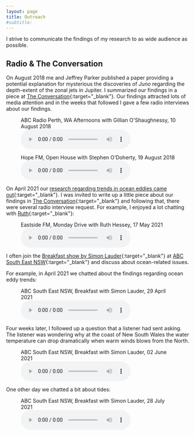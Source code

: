 ```yaml
---
layout: page
title: Outreach
#subtitle:
---
```


I strive to communicate the findings of my research to as wide audience as possible.

## Radio & The Conversation

On August 2018 me and Jeffrey Parker published a paper providing a potential explanation for 
mysterious the discoveries of _Juno_ regarding the depth-extent of the zonal jets in Jupiter. 
I summarized our findings in a piece at [The Conversation](https://theconversation.com/jupiters-magnetic-fields-may-stop-its-wind-bands-from-going-deep-into-the-gas-giant-101324){:target="_blank"}. 
Our findings attracted lots of media attention and in the weeks that followed I gave a few 
radio interviews about our findings.  


<figure>
    <figcaption>ABC Radio Perth, WA Afternoons with Gillian O'Shaughnessy, 10 August 2018</figcaption>
    <audio
        controls
        src="ABC-News-Perth-10Aug2018.mp3">
            Your browser does not support the
            <code>audio</code> element.
    </audio>
</figure>

<figure>
    <figcaption>Hope FM, Open House with Stephen O’Doherty, 19 August 2018</figcaption>
    <audio
        controls
        src="OpenHouse-1032AM-HopeFM-19Aug2018.mp3">
            Your browser does not support the
            <code>audio</code> element.
    </audio>
</figure>

On April 2021 our [research regarding trends in ocean eddies came out](../publications/global-eke-trends.pdf){:target="_blank"}. 
I was invited to write up a little piece about our findings in [The Conversation](https://theconversation.com/satellites-reveal-ocean-currents-are-getting-stronger-with-potentially-significant-implications-for-climate-change-159461){:target="_blank"} 
and following that, there were several radio interview request. For example, I enjoyed a lot 
chatting with [Ruth](https://eastsidefm.org/mondaydrive/){:target="_blank"}:

<figure>
    <figcaption>Eastside FM, Monday Drive with Ruth Hessey, 17 May 2021</figcaption>
    <audio
        controls
        src="Monday-Drive-EastsideFM-17May2021.mp3">
            Your browser does not support the
            <code>audio</code> element.
    </audio>
</figure>

I often join the [Breakfast show by Simon Lauder](https://www.abc.net.au/radio/southeastnsw/programs/breakfast/){:target="_blank"} 
at [ABC South East NSW](https://www.abc.net.au/radio/southeastnsw/){:target="_blank"} and discuss 
about ocean-related issues.

For example, in April 2021 we chatted about the findings regarding ocean eddy trends:

<figure>
    <figcaption>ABC South East NSW, Breakfast with Simon Lauder, 29 April 2021</figcaption>
    <audio
        controls
        src="ABC-Breakfast-29Apr2021.mp3">
            Your browser does not support the
            <code>audio</code> element.
    </audio>
</figure>

Four weeks later, I followed up a question that a listener had sent asking. The listener was
wondering why at the coast of New South Wales the water temperature can drop dramatically when 
warm winds blows from the North.

<figure>
    <figcaption>ABC South East NSW, Breakfast with Simon Lauder, 02 June 2021</figcaption>
    <audio
        controls
        src="ABC-Breakfast-02Jun2021.mp3">
            Your browser does not support the
            <code>audio</code> element.
    </audio>
</figure>

One other day we chatted a bit about tides:

<figure>
    <figcaption>ABC South East NSW, Breakfast with Simon Lauder, 28 July 2021</figcaption>
    <audio
        controls
        src="ABC-Breakfast-28Jul2021.mp3">
            Your browser does not support the
            <code>audio</code> element.
    </audio>
</figure>

<!-- https://kalymnosola.com/2017/06/07/θερινό-σχολείο-και-φέτος-στην-κάλυμνο/ -->